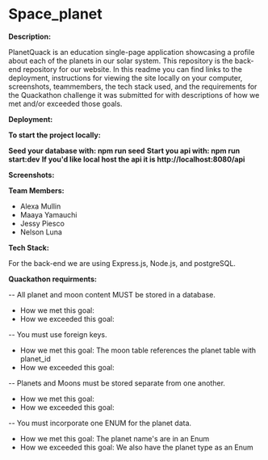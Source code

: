 # Space_planet

<b>Description: </b>

PlanetQuack is an education single-page application showcasing a profile about each of the planets in our solar system. This repository is the back-end repository for our website. In this readme you can find links to the deployment, instructions for viewing the site locally on your computer, screenshots, teammembers, the tech stack used, and the requirements for the Quackathon challenge it was submitted for with descriptions of how we met and/or exceeded those goals.

<b>Deployment: </b>

<b>To start the project locally: </b>

<b>Seed your database with: npm run seed</b>
<b>Start you api with: npm run start:dev</b>
<b>If you'd like local host the api it is http://localhost:8080/api </b>

<b>Screenshots: </b>

<b>Team Members: </b>
- Alexa Mullin
- Maaya Yamauchi
- Jessy Piesco
- Nelson Luna


<b>Tech Stack: </b>

For the back-end we are using Express.js, Node.js, and postgreSQL.

<b>Quackathon requirments: </b>

-- All planet and moon content MUST be stored in a database.
- How we met this goal:
- How we exceeded this goal:

-- You must use foreign keys.
- How we met this goal: The moon table references the planet table with planet_id
- How we exceeded this goal:

-- Planets and Moons must be stored separate from one another.
- How we met this goal:
- How we exceeded this goal:

-- You must incorporate one ENUM for the planet data.
- How we met this goal: The planet name's are in an Enum
- How we exceeded this goal: We also have the planet type as an Enum
